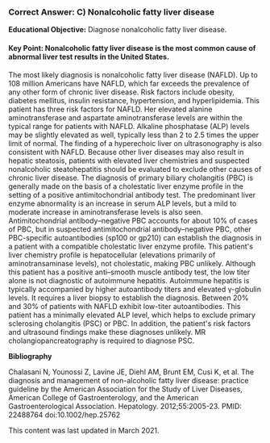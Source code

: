 
### Correct Answer: C) Nonalcoholic fatty liver disease 

**Educational Objective:** Diagnose nonalcoholic fatty liver disease.

#### **Key Point:** Nonalcoholic fatty liver disease is the most common cause of abnormal liver test results in the United States.

The most likely diagnosis is nonalcoholic fatty liver disease (NAFLD). Up to 108 million Americans have NAFLD, which far exceeds the prevalence of any other form of chronic liver disease. Risk factors include obesity, diabetes mellitus, insulin resistance, hypertension, and hyperlipidemia. This patient has three risk factors for NAFLD. Her elevated alanine aminotransferase and aspartate aminotransferase levels are within the typical range for patients with NAFLD. Alkaline phosphatase (ALP) levels may be slightly elevated as well, typically less than 2 to 2.5 times the upper limit of normal. The finding of a hyperechoic liver on ultrasonography is also consistent with NAFLD. Because other liver diseases may also result in hepatic steatosis, patients with elevated liver chemistries and suspected nonalcoholic steatohepatitis should be evaluated to exclude other causes of chronic liver disease.
The diagnosis of primary biliary cholangitis (PBC) is generally made on the basis of a cholestatic liver enzyme profile in the setting of a positive antimitochondrial antibody test. The predominant liver enzyme abnormality is an increase in serum ALP levels, but a mild to moderate increase in aminotransferase levels is also seen. Antimitochondrial antibody–negative PBC accounts for about 10% of cases of PBC, but in suspected antimitochondrial antibody–negative PBC, other PBC-specific autoantibodies (sp100 or gp210) can establish the diagnosis in a patient with a compatible cholestatic liver enzyme profile. This patient's liver chemistry profile is hepatocellular (elevations primarily of aminotransaminase levels), not cholestatic, making PBC unlikely.
Although this patient has a positive anti–smooth muscle antibody test, the low titer alone is not diagnostic of autoimmune hepatitis. Autoimmune hepatitis is typically accompanied by higher autoantibody titers and elevated γ-globulin levels. It requires a liver biopsy to establish the diagnosis. Between 20% and 30% of patients with NAFLD exhibit low-titer autoantibodies.
This patient has a minimally elevated ALP level, which helps to exclude primary sclerosing cholangitis (PSC) or PBC. In addition, the patient's risk factors and ultrasound findings make these diagnoses unlikely. MR cholangiopancreatography is required to diagnose PSC.

**Bibliography**

Chalasani N, Younossi Z, Lavine JE, Diehl AM, Brunt EM, Cusi K, et al. The diagnosis and management of non-alcoholic fatty liver disease: practice guideline by the American Association for the Study of Liver Diseases, American College of Gastroenterology, and the American Gastroenterological Association. Hepatology. 2012;55:2005-23. PMID: 22488764 doi:10.1002/hep.25762

This content was last updated in March 2021.